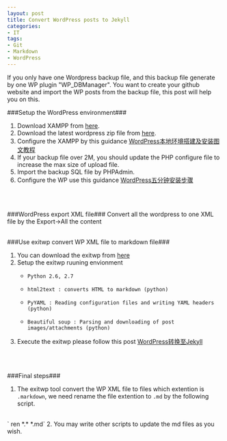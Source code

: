 ```yaml
---
layout: post
title: Convert WordPress posts to Jekyll
categories:
- IT
tags:
- Git
- Markdown
- WordPress
---
```


If you only have one Wordpress backup file, and this backup file generate by one WP plugin "WP_DBManager". You want to create your github website and import the WP posts from the backup file, this post will help you on this.
<br/>



###Setup the WordPress environment###
1. Download XAMPP from [here][1].
2. Download the latest wordpress zip file from [here][2].
3. Configure the XAMPP by this guidance [WordPress本地环境搭建及安装图文教程][3]
4. If your backup file over 2M, you should update the PHP configure file to increase the max size of upload file.
5. Import the backup SQL file by PHPAdmin.
6. Configure the WP use this guidance [WordPress五分钟安装步骤][4]
<br/>
<br/>

###WordPress export XML file###
Convert all the wordpress to one XML file by the Export->All the content 
<br/>
<br/>

###Use exitwp convert WP XML file to markdown file###

 1. You can download the exitwp from [here][5]
 2. Setup the exitwp ruuning envionment
     -     Python 2.6, 2.7
     -     html2text : converts HTML to markdown (python)
     -     PyYAML : Reading configuration files and writing YAML headers (python)
     -     Beautiful soup : Parsing and downloading of post images/attachments (python)
 3. Execute the exitwp please follow this post  [WordPress转换至Jekyll][6]
<br/>
<br/>

###Final steps###

 1. The exitwp tool convert the WP XML file to files which extention is `.markdown`, we need rename the file extention to `.md` by the following script.
<br/>
` ren  *.*  *.md`
 2. You may write other scripts to update the md files as you wish.
<br/>
<br/>


  [1]: http://www.apachefriends.org/zh_cn/xampp.html
  [2]: http://wordpress.org/download/
  [3]: http://jingyan.baidu.com/article/90bc8fc82098def653640c88.html
  [4]: http://xuui.net/wordpress/wordpress-install.html
  [5]: https://github.com/thomasf/exitwp
  [6]: http://aotee.com/wordpress-conversion-to-jekyll
